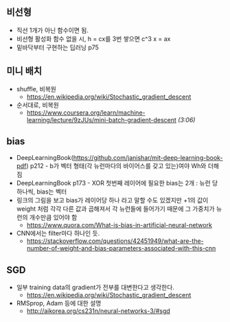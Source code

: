 ##	비선형 

* 직선 1개가 아닌 함수이면 됨.
* 비선형 활성화 함수 없을 시, h = cx를 3번 쌓으면 c^3 x = ax
* 밑바닥부터 구현하는 딥러닝 p75


##	미니 배치

* shuffle,  비복원
	* https://en.wikipedia.org/wiki/Stochastic_gradient_descent
* 순서대로, 비복원
	* https://www.coursera.org/learn/machine-learning/lecture/9zJUs/mini-batch-gradient-descent _(3:06)_


## bias

* DeepLearningBook(https://github.com/janishar/mit-deep-learning-book-pdf) p212 - b가 벡터 형태(각 뉴런마다의 바이어스를 갖고 있는)여야 Wh와 더해짐 
* DeepLearningBook p173 - XOR 첫번째 레이어에 필요한 bias는 2개 : 뉴런 당 하나씩, bias는 벡터
* 링크의 그림을 보고 bias가 레이어당 하나 라고 말할 수도 있겠지만 +1의 값이 weight 처럼 각각 다른 값과 곱해져서 각 뉴런들에 들어가기 때문에 그 가중치가 뉴런의 개수만큼 있어야 함
	* https://www.quora.com/What-is-bias-in-artificial-neural-network
* CNN에서는 filter마다 하나인 듯. 
	* https://stackoverflow.com/questions/42451949/what-are-the-number-of-weight-and-bias-parameters-associated-with-this-cnn


##	SGD

* 일부 training data의 gradient가 전부를 대변한다고 생각한다.
	* https://en.wikipedia.org/wiki/Stochastic_gradient_descent
* RMSprop, Adam 등에 대한 설명
	* http://aikorea.org/cs231n/neural-networks-3/#sgd